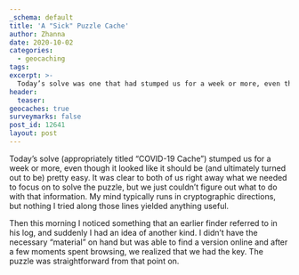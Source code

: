 ```yaml
---
_schema: default
title: 'A "Sick" Puzzle Cache'
author: Zhanna
date: 2020-10-02
categories:
  - geocaching
tags:
excerpt: >-
  Today’s solve was one that had stumped us for a week or more, even though it looked like it should be (and ultimately turned out to be) pretty easy.
header:
  teaser:
geocaches: true
surveymarks: false
post_id: 12641
layout: post
---
```


Today’s solve (appropriately titled “COVID-19 Cache”) stumped us for a week or more, even though it looked like it should be (and ultimately turned out to be) pretty easy. It was clear to both of us right away what we needed to focus on to solve the puzzle, but we just couldn’t figure out what to do with that information. My mind typically runs in cryptographic directions, but nothing I tried along those lines yielded anything useful.

Then this morning I noticed something that an earlier finder referred to in his log, and suddenly I had an idea of another kind. I didn’t have the necessary “material” on hand but was able to find a version online and after a few moments spent browsing, we realized that we had the key. The puzzle was straightforward from that point on.
